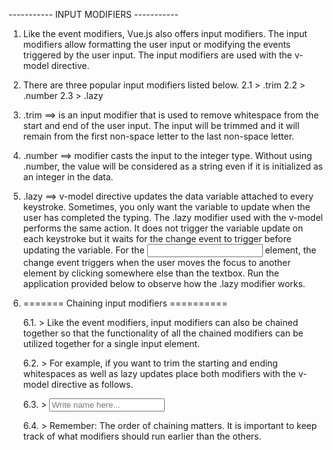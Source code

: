 ----------- INPUT MODIFIERS -----------

1. Like the event modifiers, Vue.js also offers input modifiers. The input modifiers allow formatting the user input or modifying the events triggered by the user input. The input modifiers are used with the v-model directive.
2. There are three popular input modifiers listed below.
        2.1 > .trim
        2.2 > .number
        2.3 > .lazy

3. .trim ==> is an input modifier that is used to remove whitespace from the start and end of the user input. The input will be trimmed and it will remain from the first non-space letter to the last non-space letter. 

4. .number ==> modifier casts the input to the integer type. Without using .number, the value will be considered as a string even if it is initialized as an integer in the data. 

5. .lazy ==> v-model directive updates the data variable attached to every keystroke. Sometimes, you only want the variable to update when the user has completed the typing. The .lazy modifier used with the v-model performs the same action. It does not trigger the variable update on each keystroke but it waits for the change event to trigger before updating the variable. For the <input> element, the change event triggers when the user moves the focus to another element by clicking somewhere else than the textbox. Run the application provided below to observe how the .lazy modifier works.

6. ======= Chaining input modifiers ==========

    6.1. > Like the event modifiers, input modifiers can also be chained together so that the functionality of all the chained modifiers can be utilized together for a single input element.

    6.2. > For example, if you want to trim the starting and ending whitespaces as well as lazy updates place both modifiers with the v-model directive as follows.

    6.3. > <input v-model.trim.lazy="name" placeholder="Write name here..."  >

    6.4. > Remember: The order of chaining matters. It is important to keep track of what modifiers should run earlier than the others.